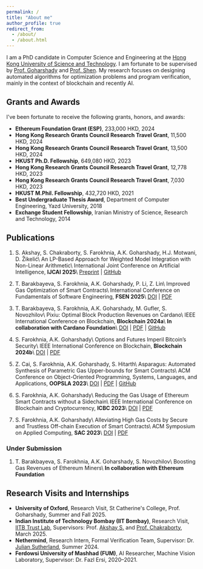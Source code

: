 ```yaml
---
permalink: /
title: "About me"
author_profile: true
redirect_from: 
  - /about/
  - /about.html
---
```


I am a PhD candidate in Computer Science and Engineering at the [Hong Kong University of Science and Technology](https://www.ust.hk/). I am fortunate to be supervised by [Prof. Goharshady](https://amir.goharshady.com/home) and [Prof. Shen](https://shenjiasi.com/). My research focuses on designing automated algorithms for optimization problems and program verification, mainly in the context of blockchain and recently AI.

## Grants and Awards
I've been fortunate to receive the following grants, honors, and awards:

- **Ethereum Foundation Grant (ESP)**, 233,000 HKD, 2024
- **Hong Kong Research Grants Council Research Travel Grant**, 11,500 HKD, 2024
- **Hong Kong Research Grants Council Research Travel Grant**, 13,500 HKD, 2024
- **HKUST Ph.D. Fellowship**, 649,080 HKD, 2023
- **Hong Kong Research Grants Council Research Travel Grant**, 12,778 HKD, 2023
- **Hong Kong Research Grants Council Research Travel Grant**, 7,030 HKD, 2023
- **HKUST M.Phil. Fellowship**, 432,720 HKD, 2021
- **Best Undergraduate Thesis Award**, Department of Computer Engineering, Yazd University, 2018
- **Exchange Student Fellowship**, Iranian Ministry of Science, Research and Technology, 2014

## Publications
1. S. Akshay, S. Chakraborty, S. Farokhnia, A.K. Goharshady, H.J. Motwani, D. Žikelić\\
An LP-Based Approach for Weighted Model Integration with Non-Linear Arithmetic\\
International Joint Conference on Artificial Intelligence, **IJCAI 2025**\\
[Preprint](https://hal.science/hal-05071513/) | [GitHub](https://github.com/destrat18/wmilp)

1. T. Barakbayeva, S. Farokhnia, A.K. Goharshady, P. Li, Z. Lin\\
Improved Gas Optimization of Smart Contracts\\
International Conference on Fundamentals of Software Engineering, **FSEN 2025**\\
[DOI](https://dl.acm.org/doi/10.1007/978-3-031-87054-5_1) | [PDF](https://www.linzhaorun.com/files/super-opt.pdf)

1. T. Barakbayeva, S. Farokhnia, A.K. Goharshady, M. Gufler, S. Novozhilov\\
Pixiu: Optimal Block Production Revenues on Cardano\\
IEEE International Conference on Blockchain, **Blockchain 2024a**\\
**In collaboration with Cardano Foundation**\\
[DOI](https://ieeexplore.ieee.org/document/10664252) | [PDF](https://hal.science/hal-04616639v1/) | [GitHub](https://github.com/destrat18/pixiu)

1. S. Farokhnia, A.K. Goharshady\\
Options and Futures Imperil Bitcoin’s Security\\
IEEE International Conference on Blockchain, **Blockchain 2024b**\\
[DOI](https://ieeexplore.ieee.org/document/10664321) | [PDF](https://hal.science/hal-04616643)

1. Z. Cai, S. Farokhnia, A.K. Goharshady, S. Hitarth\\
Asparagus: Automated Synthesis of Parametric Gas Upper-bounds for Smart Contracts\\
ACM Conference on Object-Oriented Programming, Systems, Languages, and Applications, **OOPSLA 2023**\\
[DOI](https://dl.acm.org/doi/abs/10.1145/3622829) | [PDF](https://hal.science/hal-04194481) | [GitHub](https://github.com/zhuocai/Asparagus)

1. S. Farokhnia, A.K. Goharshady\\
Reducing the Gas Usage of Ethereum Smart Contracts without a Sidechain\\
IEEE International Conference on Blockchain and Cryptocurrency, **ICBC 2023**\\
[DOI](https://ieeexplore.ieee.org/document/10174876) | [PDF](https://hal.science/hal-04266984v1)

1. S. Farokhnia, A.K. Goharshady\\
Alleviating High Gas Costs by Secure and Trustless Off-chain Execution of Smart Contracts\\
ACM Symposium on Applied Computing, **SAC 2023**\\
[DOI](https://dl.acm.org/doi/10.1145/3555776.3577833) | [PDF](https://hal.science/hal-04189765)

### Under Submission
1. T. Barakbayeva, S. Farokhnia, A.K. Goharshady, S. Novozhilov\\
Boosting Gas Revenues of Ethereum Miners\\
**In collaboration with Ethereum Foundation**


## Research Visits and Internships

- **University of Oxford**, Research Visit, St Catherine's College, Prof. Goharshady, Summer and Fall 2025.
- **Indian Institute of Technology Bombay (IIT Bombay)**, Research Visit, [IITB Trust Lab](https://trustlab.iitb.ac.in/), Supervisors: Prof. [Akshay S.](https://www.cse.iitb.ac.in/~akshayss/) and [Prof. Chakraborty](https://www.cse.iitb.ac.in/~supratik/), March 2025.
- **Nethermind**, Research Intern, Formal Verification Team, Supervisor: Dr. [Julian Sutherland](https://www.linkedin.com/in/julian-sutherland-8bb5b0ba), Summer 2024.
- **Ferdowsi University of Mashhad (FUM)**, AI Researcher, Machine Vision Laboratory, Supervisor: Dr. Fazl Ersi, 2020–2021.
